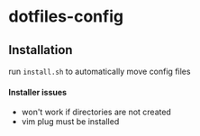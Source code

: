 # dotfiles-config


## Installation
run `install.sh` to automatically move config files

#### Installer issues
- won't work if directories are not created
- vim plug must be installed
